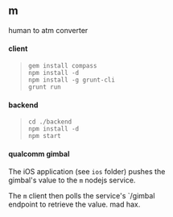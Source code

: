 ## m

human to atm converter

#### client

> `gem install compass`      <br>
  `npm install -d`           <br>
  `npm install -g grunt-cli` <br>
  `grunt run`

#### backend

> `cd ./backend`    <br>
  `npm install -d`  <br>
  `npm start`


#### qualcomm gimbal

The iOS application (see `ios` folder) pushes the<br>
gimbal's value to the `m` nodejs service.<br>

The `m` client then polls the service's `/gimbal<br>
endpoint to retrieve the value. mad hax.
